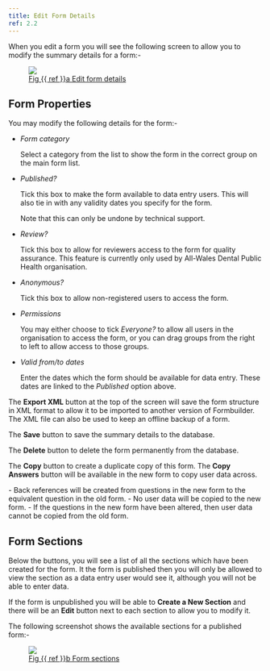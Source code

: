 ```yaml
---
title: Edit Form Details
ref: 2.2
---
```

When you edit a form you will see the following screen to allow you to modify the summary details for a form:-

<div>
<a href="{{ "/assets/images/phwforms_formdetails.png" | prepend: site.url }}" data-lightbox="editformdetails-image" data-title="Fig {{ ref }}a Edit form details">
  <figure>
    <img src="{{ "/assets/images/phwforms_formdetails_small.png" | prepend: site.url }}" />
    <figcaption>Fig {{ ref }}a Edit form details</figcaption>
  </figure>
</a>
</div>

## Form Properties

You may modify the following details for the form:-

- *Form category*

  Select a category from the list to show the form in the correct group on the main form list.

- *Published?*

  Tick this box to make the form available to data entry users. This will also tie in with any validity dates you specify for the form.

  Note that this can only be undone by technical support.

- *Review?*

  Tick this box to allow for reviewers access to the form for quality assurance. This feature is currently only used by All-Wales Dental Public Health organisation.

- *Anonymous?*

  Tick this box to allow non-registered users to access the form.

- *Permissions*

  You may either choose to tick *Everyone?* to allow all users in the organisation to access the form,
  or you can drag groups from the right to left to allow access to those groups.

- *Valid from/to dates*

  Enter the dates which the form should be available for data entry. These dates are linked to the *Published* option above.

The **Export XML** button at the top of the screen will save the form structure in XML format to allow it to be imported to another version of Formbuilder.  The XML file can also be used to keep an offline backup of a form.

The **Save** button to save the summary details to the database.

The **Delete** button to delete the form permanently from the database.

The **Copy** button to create a duplicate copy of this form. The **Copy Answers** button will be available in the new form to copy user data across.

<div class="warning-box">
- Back references will be created from questions in the new form to the equivalent question in the old form.
- No user data will be copied to the new form.
- If the questions in the new form have been altered, then user data cannot be copied from the old form.
</div>


## Form Sections

Below the buttons, you will see a list of all the sections which have been created for the form. It the form is published then you will only be allowed to view the section as a data entry user would see it, although you will not be able to enter data.

If the form is unpublished you will be able to **Create a New Section** and there will be an **Edit** button next to each section to allow you to modify it.

The following screenshot shows the available sections for a published form:-

<div>
<a href="{{ "/assets/images/phwforms_sections.png" | prepend: site.url }}" data-lightbox="editformdetails-image" data-title="Fig {{ ref }}b Form sections">
  <figure>
    <img src="{{ "/assets/images/phwforms_sections_small.png" | prepend: site.url }}" />
    <figcaption>Fig {{ ref }}b Form sections</figcaption>
  </figure>
</a>
</div>

